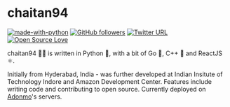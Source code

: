 # chaitan94
[![made-with-python](https://img.shields.io/badge/Made%20with-Python-4B8BBE.svg)](https://www.python.org/) [![GitHub followers](https://img.shields.io/github/followers/chaitan94.svg?style=social&label=Follow&maxAge=2592000)](https://github.com/chaitan94?tab=followers) [![Twitter URL](https://img.shields.io/twitter/url/https/twitter.com/chaitan94.svg?style=social&label=Follow%20%40chaitan94)](https://twitter.com/chaitan94) [![Open Source Love](https://badges.frapsoft.com/os/v2/open-source.png?v=103)](#)

chaitan94 👨‍💻 is written in Python 🐍, with a bit of Go 🐹, C++ 🚀 and ReactJS ⚛️.

Initially from Hyderabad, India - was further developed at Indian Insitute of Technology Indore and Amazon Development Center. Features include writing code and contributing to open source. Currently deployed on [Adonmo](https://github.com/adonmo)'s servers.
